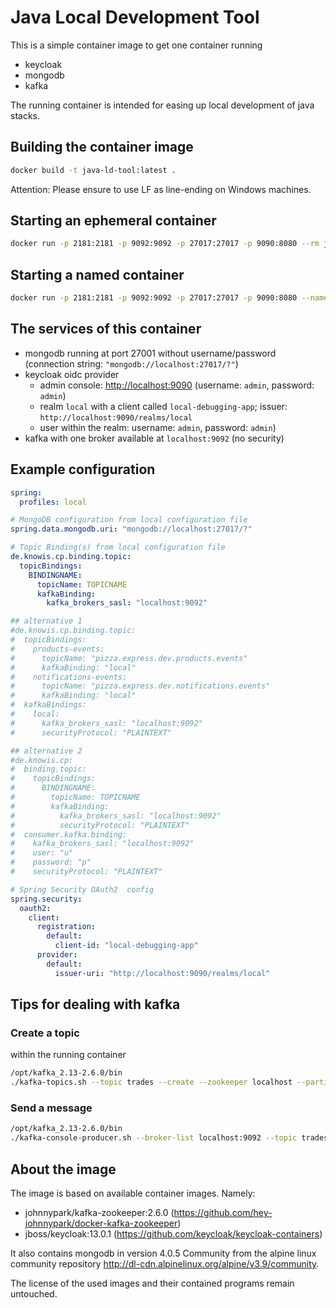 # Java Local Development Tool

This is a simple container image to get one container running

- keycloak
- mongodb
- kafka

The running container is intended for easing up local development of java stacks.

## Building the container image

```sh
docker build -t java-ld-tool:latest .
```

Attention: Please ensure to use LF as line-ending on Windows machines.

## Starting an ephemeral container

```sh
docker run -p 2181:2181 -p 9092:9092 -p 27017:27017 -p 9090:8080 --rm java-ld-tool:latest
```

## Starting a named container

```sh
docker run -p 2181:2181 -p 9092:9092 -p 27017:27017 -p 9090:8080 --name java-ld-tool java-ld-tool:latest
```

## The services of this container

- mongodb running at port 27001 without username/password (connection string: `"mongodb://localhost:27017/?"`)
- keycloak oidc provider
  - admin console: <http://localhost:9090> (username: `admin`, password: `admin`)
  - realm `local` with a client called `local-debugging-app`; issuer: `http://localhost:9090/realms/local`
  - user within the realm: username: `admin`, password: `admin`)
- kafka with one broker available at `localhost:9092` (no security)

## Example configuration

```yaml
spring:
  profiles: local

# MongoDB configuration from local configuration file
spring.data.mongodb.uri: "mongodb://localhost:27017/?"

# Topic Binding(s) from local configuration file
de.knowis.cp.binding.topic:
  topicBindings:
    BINDINGNAME:
      topicName: TOPICNAME
      kafkaBinding:
        kafka_brokers_sasl: "localhost:9092"

## alternative 1
#de.knowis.cp.binding.topic:
#  topicBindings:
#    products-events:
#      topicName: "pizza.express.dev.products.events"
#      kafkaBinding: "local"
#    notifications-events:
#      topicName: "pizza.express.dev.notifications.events"
#      kafkaBinding: "local"
#  kafkaBindings:
#    local:
#      kafka_brokers_sasl: "localhost:9092"
#      securityProtocol: "PLAINTEXT"

## alternative 2
#de.knowis.cp:
#  binding.topic:
#    topicBindings:
#      BINDINGNAME:
#        topicName: TOPICNAME
#        kafkaBinding:
#          kafka_brokers_sasl: "localhost:9092"
#          securityProtocol: "PLAINTEXT"
#  consumer.kafka.binding:
#    kafka_brokers_sasl: "localhost:9092"
#    user: "u"
#    password: "p"
#    securityProtocol: "PLAINTEXT"

# Spring Security OAuth2  config
spring.security:
  oauth2:
    client:
      registration:
        default:
          client-id: "local-debugging-app"
      provider:
        default:
          issuer-uri: "http://localhost:9090/realms/local"
```

## Tips for dealing with kafka

### Create a topic

within the running container

```sh
/opt/kafka_2.13-2.6.0/bin 
./kafka-topics.sh --topic trades --create --zookeeper localhost --partitions 1 --replication-factor 1
```

### Send a message

```sh
/opt/kafka_2.13-2.6.0/bin 
./kafka-console-producer.sh --broker-list localhost:9092 --topic trades --property parse.key=true --property key.separator=":"
```

## About the image

The image is based on available container images. Namely:

- johnnypark/kafka-zookeeper:2.6.0 (<https://github.com/hey-johnnypark/docker-kafka-zookeeper>)
- jboss/keycloak:13.0.1 (<https://github.com/keycloak/keycloak-containers>)

It also contains mongodb in version 4.0.5 Community from the alpine linux community repository <http://dl-cdn.alpinelinux.org/alpine/v3.9/community>.

The license of the used images and their contained programs remain untouched.
